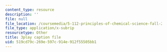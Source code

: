 ```yaml
---
content_type: resource
description: ''
file: null
file_location: /coursemedia/5-112-principles-of-chemical-science-fall-2005/519cd79c269e597c914e912f55505bb1_MRJUxK-hhYw.vtt
file_type: application/x-subrip
resourcetype: Other
title: 3play caption file
uid: 519cd79c-269e-597c-914e-912f55505bb1
---
```

